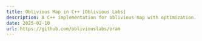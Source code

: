 ```yaml
---
title: Oblivious Map in C++ [Oblivious Labs]
description: A C++ implementation for oblivious map with optimization.
date: 2025-02-10
url: https://github.com/obliviouslabs/oram
---
```

